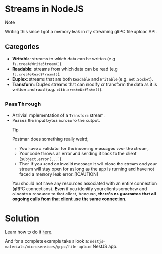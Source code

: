 # Streams in NodeJS

> [!NOTE]
>
> Writing this since I got a memory leak in my streaming gRPC file upload API.

## Categories

- **Writable**: streams to which data can be written (e.g. `fs.createWriteStream()`).
- **Readable**: streams from which data can be read (e.g. `fs.createReadStream()`).
- **Duplex**: streams that are both `Readable` and `Writable` (e.g. `net.Socket`).
- **Transform**: Duplex streams that can modify or transform the data as it is written and read
  (e.g. `zlib.createDeflate()`).

## `PassThrough`

- A trivial implementation of a `Transform` stream.
- Passes the input bytes across to the output.
  > [!TIP]
  >
  > Postman does something really weird;
  >
  > - You have a validator for the incoming messages over the stream,
  > - Your code throws an error and sending it back to the client (`subject,error(...)`).
  > - Then if you send an invalid message it will close the stream and your stream will stay open for as
  >   long as the app is running and have not faced a memory leak error.
  >   [!CAUTION]
  >
  > You should not have any resources associated with an entire connection (gRPC connections).
  > **Even** if you identify your clients somehow and allocate a resource to that client, because,
  > **there's no guarantee that all ongoing calls from that client use the same connection**.

# Solution

Learn how to do it [here](https://github.com/kasir-barati/cloud/blob/f6de8bb963f4a2c68632a83bef340772c39c087e/aws/S3/multipart-file-upload.md).

And for a complete example take a look at `nestjs-materials/microservices/grpc/file-upload` NestJS app.
